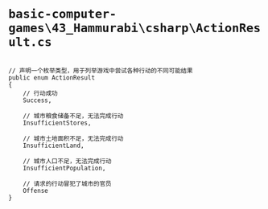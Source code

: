 # `basic-computer-games\43_Hammurabi\csharp\ActionResult.cs`

```

// 声明一个枚举类型，用于列举游戏中尝试各种行动的不同可能结果
public enum ActionResult
{
    // 行动成功
    Success,

    // 城市粮食储备不足，无法完成行动
    InsufficientStores,

    // 城市土地面积不足，无法完成行动
    InsufficientLand,

    // 城市人口不足，无法完成行动
    InsufficientPopulation,

    // 请求的行动冒犯了城市的官员
    Offense
}

```